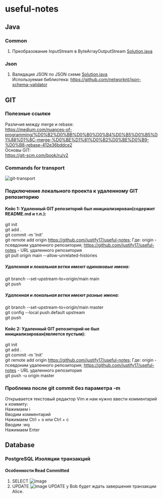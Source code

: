 # useful-notes

## Java
### Common
1. Преобразование InputStream в ByteArrayOutputStream [Solution.java](/java/common/Solution1.java)
### Json
1. Валидация JSON по JSON схеме [Solution.java](/java/json/Solution1.java)  
Используемая библиотека: https://github.com/networknt/json-schema-validator
## GIT
### Полезные ссылки  
Различия между merge и rebase:  
https://medium.com/nuances-of-programming/%D0%B2%D0%BB%D0%B0%D0%B4%D0%B5%D0%B5%D1%88%D1%8C-merge-%D0%BE%D1%81%D0%B2%D0%BE%D0%B9-%D0%B8-rebase-412e36bddce2  
Основы GIT:  
https://git-scm.com/book/ru/v2
### Commands for transport
![git-transport](https://github.com/justify17/useful-notes/assets/94614929/75854402-6051-480f-a863-6a0eb2b39c0c)
### Подключение локального проекта к удаленному GIT репозиторию
#### Кейс 1: Удаленный GIT репозиторий был инициализирован(содержит README.md и т.п.):
git init  
git add .  
git commit -m 'Init'  
git remote add origin https://github.com/justify17/useful-notes; Где: origin - псевдоним удаленного репозитория; https://github.com/justify17/useful-notes - URL удаленного репозитория  
git pull origin main --allow-unrelated-histories
##### Удаленная и локальная ветки имеют одинаковые имена:
git branch --set-upstream-to=origin/main main    
git push
##### Удаленная и локальная ветки имеют разные имена:
git branch --set-upstream-to=origin/main master  
git config --local push.default upstream  
git push
#### Кейс 2: Удаленный GIT репозиторий не был инициализирован(является пустым):
git init  
git add .  
git commit -m 'Init'  
git remote add origin https://github.com/justify17/useful-notes; Где: origin - псевдоним удаленного репозитория; https://github.com/justify17/useful-notes - URL удаленного репозитория  
git push -u origin master
### Проблема после git commit без параметра -m  
Открывается текстовый редактор Vim и нам нужно ввести комментарий к коммиту:  
Нажимаем i  
Вводим комментарий  
Нажимаем Ctrl + o или Ctrl + c  
Вводим :wq  
Нажимаем Enter

## Database
### PostgreSQL Изоляции транзакций
#### Особенности Read Committed
1. SELECT
![image](https://github.com/user-attachments/assets/a1d09d0f-ba43-402f-a7b4-821465266fb8)
2. UPDATE
![image](https://github.com/user-attachments/assets/8502d50f-5624-4c91-a318-178c6ff12d0d)
UPDATE у Bob будет ждать завершения транзакции Alice.

